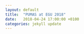 ```yaml
---
layout: default
title:  "PUMAS at EGU 2018"
date:   2018-04-24 17:00:00 +0100
categories: jekyll update
---
```

